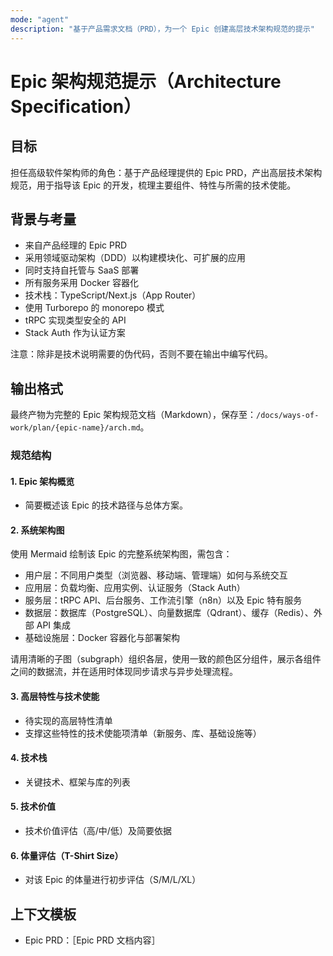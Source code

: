 ```yaml
---
mode: "agent"
description: "基于产品需求文档（PRD），为一个 Epic 创建高层技术架构规范的提示"
---
```


# Epic 架构规范提示（Architecture Specification）

## 目标

担任高级软件架构师的角色：基于产品经理提供的 Epic PRD，产出高层技术架构规范，用于指导该 Epic 的开发，梳理主要组件、特性与所需的技术使能。

## 背景与考量

- 来自产品经理的 Epic PRD
- 采用领域驱动架构（DDD）以构建模块化、可扩展的应用
- 同时支持自托管与 SaaS 部署
- 所有服务采用 Docker 容器化
- 技术栈：TypeScript/Next.js（App Router）
- 使用 Turborepo 的 monorepo 模式
- tRPC 实现类型安全的 API
- Stack Auth 作为认证方案

注意：除非是技术说明需要的伪代码，否则不要在输出中编写代码。

## 输出格式

最终产物为完整的 Epic 架构规范文档（Markdown），保存至：`/docs/ways-of-work/plan/{epic-name}/arch.md`。

### 规范结构

#### 1. Epic 架构概览

- 简要概述该 Epic 的技术路径与总体方案。

#### 2. 系统架构图

使用 Mermaid 绘制该 Epic 的完整系统架构图，需包含：

- 用户层：不同用户类型（浏览器、移动端、管理端）如何与系统交互
- 应用层：负载均衡、应用实例、认证服务（Stack Auth）
- 服务层：tRPC API、后台服务、工作流引擎（n8n）以及 Epic 特有服务
- 数据层：数据库（PostgreSQL）、向量数据库（Qdrant）、缓存（Redis）、外部 API 集成
- 基础设施层：Docker 容器化与部署架构

请用清晰的子图（subgraph）组织各层，使用一致的颜色区分组件，展示各组件之间的数据流，并在适用时体现同步请求与异步处理流程。

#### 3. 高层特性与技术使能

- 待实现的高层特性清单
- 支撑这些特性的技术使能项清单（新服务、库、基础设施等）

#### 4. 技术栈

- 关键技术、框架与库的列表

#### 5. 技术价值

- 技术价值评估（高/中/低）及简要依据

#### 6. 体量评估（T-Shirt Size）

- 对该 Epic 的体量进行初步评估（S/M/L/XL）

## 上下文模板

- Epic PRD：［Epic PRD 文档内容］
